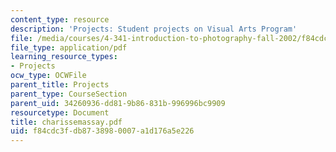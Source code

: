 ```yaml
---
content_type: resource
description: 'Projects: Student projects on Visual Arts Program'
file: /media/courses/4-341-introduction-to-photography-fall-2002/f84cdc3fdb8738980007a1d176a5e226_charissemassay.pdf
file_type: application/pdf
learning_resource_types:
- Projects
ocw_type: OCWFile
parent_title: Projects
parent_type: CourseSection
parent_uid: 34260936-dd81-9b86-831b-996996bc9909
resourcetype: Document
title: charissemassay.pdf
uid: f84cdc3f-db87-3898-0007-a1d176a5e226
---
```

